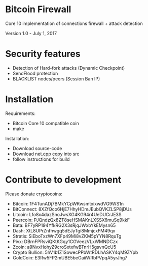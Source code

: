 # Bitcoin Firewall
Core 10 implementation of connections firewall + attack detection

Version 1.0 - July 1, 2017

# Security features
- Detection of Hard-fork attacks (Dynamic Checkpoint)
- SendFlood protection
- BLACKLIST nodes/peers (Session Ban IP)

# Installation

Requirements:
- Bitcoin Core 10 compatible coin
- make

Installation:
- Download source-code
- Download net.cpp copy into src
- follow instructions for build


# Contribute to development
Please donate cryptocoins:

- Bitcoin: 1F4TunADj7BMkYCpWKwsmtxixwdVG9WS1n
- BitConnect: 8XZfQco6HjE7HhyHDmJEubQVKZLSP8jDUs
- Litcoin: Lfo8x4dazSnoJwsXG4KG94r4UeDUCrJE3S
- Peercoin: PJQndzQx8ZT8seHSMAKnLXSSX6muSq9kkF
- Bata: BF7yRP194YfkRG2X3sRjqJWxbYkEMysn65
- Dash: XtL8UPrZnfhwgq5dEJyTgi8MmjcxFM49qx
- Stratis: SiEboTxzWn7XFp49Mi8vZKM5pYYN8RquTg
- Pivx: DBrnFPRsviQKtKGqy1CGVeezVLxWMNDCzx
- Zcoin: a9NvxHohyZ9croSxtxfwBTnrH5gsvnQcU5
- Crypto Bullion: 5hV1b1Z1SowecPPbWtRDLhASKY4qM9ZYpb
- GoldCoin: E3Rw5FP2mUBE5beGaiiWRbPVpqA5yrJhg7
